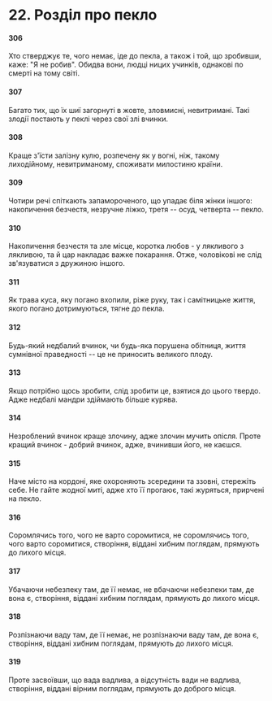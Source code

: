 # 22. Розділ про пекло

#### 306

Хто стверджує те, чого немає, іде до пекла, а також і той, що зробивши, каже: "Я не робив". Обидва вони, людці ницих учинків, однакові по смерті на тому світі.

#### 307

Багато тих, що їх шиї загорнуті в жовте, зловмисні, невитримані. Такі злодії постають у пеклі через свої злі вчинки.

#### 308

Краще з'їсти залізну кулю, розпечену як у вогні, ніж, такому лиходійному, невитриманому, споживати милостиню країни.

#### 309

Чотири речі спіткають запаморочeного, що упадає біля жінки іншого: накопичення безчестя, незручне ліжко, третя -- осуд, четверта -- пекло.

#### 310

Накопичення безчестя та зле місце, коротка любов - у лякливого з лякливою, та й цар накладає важке покарання. Отже, чоловікові не слід зв'язуватися з дружиною іншого.

#### 311

Як трава куса, яку погано вхопили, ріже руку, так і самітницьке життя, якого погано дотримуються, тягне до пекла.

#### 312

Будь-який недбалий вчинок, чи будь-яка порушена обітниця, життя сумнівної праведності -- це не приносить великого плоду.

#### 313

Якщо потрібно щось зробити, слід зробити це, взятися до цього твердо. Адже недбалі мандри здіймають більше курява.

#### 314

Незроблений вчинок краще злочину, адже злочин мучить опісля. Проте кращий вчинок - добрий вчинок, адже, вчинивши його, не каєшся.

#### 315

Наче місто на кордоні, яке охороняють зсередини та ззовні, стережіть себе. Не гайте жодної миті, адже хто її прогаює, такі журяться, прирчені на пекло.

#### 316

Соромлячись того, чого не варто соромитися, не соромлячись того, чого варто соромитися, створіння, віддані хибним поглядам, прямують до лихого місця.

#### 317

Убачаючи небезпеку там, де її немає, не вбачаючи небезпеки там, де вона є, створіння, віддані хибним поглядам, прямують до лихого місця.

#### 318

Розпізнаючи ваду там, де її немає, не розпізнаючи ваду там, де вона є, створіння, віддані хибним поглядам, прямують до лихого місця.

#### 319

Проте засвоївши, що вада вадлива, а відсутність вади не вадлива, створіння, віддані вірним поглядам, прямують до доброго місця.
